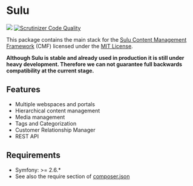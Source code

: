 # Sulu

[![](https://travis-ci.org/sulu-io/sulu.png?branch=develop)](https://travis-ci.org/sulu-io/sulu)
[![Scrutinizer Code Quality](https://scrutinizer-ci.com/g/sulu-io/sulu/badges/quality-score.png?b=develop)](https://scrutinizer-ci.com/g/sulu-io/sulu/?branch=develop)

This package contains the main stack for the
[Sulu Content Management Framework](https://github.com/sulu-io/sulu-standard) (CMF) licensed under the [MIT License](https://github.com/sulu-io/sulu-standard/LICENSE).

**Although Sulu is stable and already used in production it is still under
heavy development. Therefore we can not guarantee full backwards compatibility
at the current stage.**

## Features

* Multiple webspaces and portals
* Hierarchical content management
* Media management
* Tags and Categorization
* Customer Relationship Manager
* REST API

## Requirements

* Symfony: >= 2.6.*
* See also the require section of [composer.json](https://github.com/sulu-io/sulu/blob/develop/composer.json)
